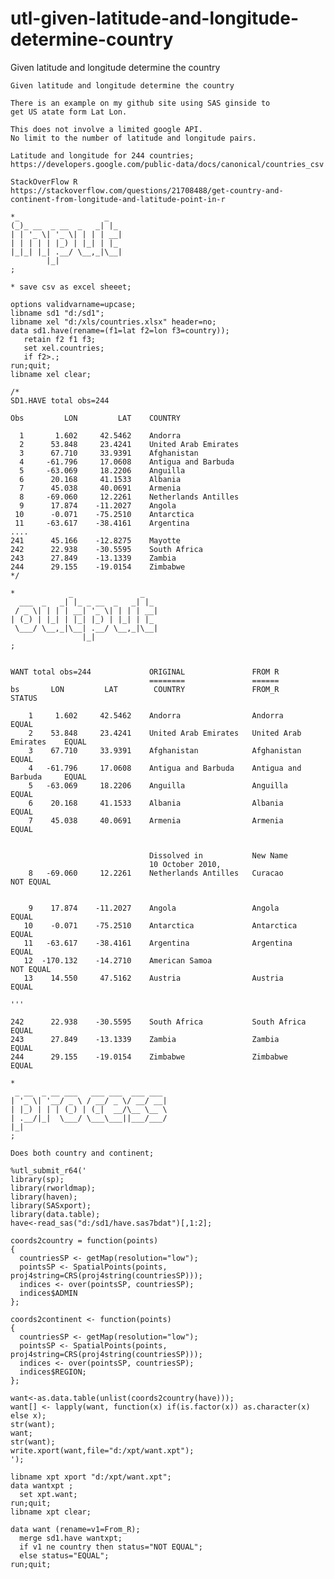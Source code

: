 # utl-given-latitude-and-longitude-determine-country

Given latitude and longitude determine the country 

    Given latitude and longitude determine the country                                                                         
                                                                                                                               
    There is an example on my github site using SAS ginside to                                                                 
    get US atate form Lat Lon.                                                                                                 
                                                                                                                               
    This does not involve a limited google API.                                                                                
    No limit to the number of latitude and longitude pairs.                                                                    
                                                                                                                               
    Latitude and longitude for 244 countries;                                                                                  
    https://developers.google.com/public-data/docs/canonical/countries_csv                                                     
                                                                                                                               
    StackOverFlow R                                                                                                            
    https://stackoverflow.com/questions/21708488/get-country-and-continent-from-longitude-and-latitude-point-in-r              
                                                                                                                               
    *_                   _                                                                                                     
    (_)_ __  _ __  _   _| |_                                                                                                   
    | | '_ \| '_ \| | | | __|                                                                                                  
    | | | | | |_) | |_| | |_                                                                                                   
    |_|_| |_| .__/ \__,_|\__|                                                                                                  
            |_|                                                                                                                
    ;                                                                                                                          
                                                                                                                               
    * save csv as excel sheeet;                                                                                                
                                                                                                                               
    options validvarname=upcase;                                                                                               
    libname sd1 "d:/sd1";                                                                                                      
    libname xel "d:/xls/countries.xlsx" header=no;                                                                             
    data sd1.have(rename=(f1=lat f2=lon f3=country));                                                                          
       retain f2 f1 f3;                                                                                                        
       set xel.countries;                                                                                                      
       if f2>.;                                                                                                                
    run;quit;                                                                                                                  
    libname xel clear;                                                                                                         
                                                                                                                               
    /*                                                                                                                         
    SD1.HAVE total obs=244                                                                                                     
                                                                                                                               
    Obs         LON         LAT    COUNTRY                                                                                     
                                                                                                                               
      1       1.602     42.5462    Andorra                                                                                     
      2      53.848     23.4241    United Arab Emirates                                                                        
      3      67.710     33.9391    Afghanistan                                                                                 
      4     -61.796     17.0608    Antigua and Barbuda                                                                         
      5     -63.069     18.2206    Anguilla                                                                                    
      6      20.168     41.1533    Albania                                                                                     
      7      45.038     40.0691    Armenia                                                                                     
      8     -69.060     12.2261    Netherlands Antilles                                                                        
      9      17.874    -11.2027    Angola                                                                                      
     10      -0.071    -75.2510    Antarctica                                                                                  
     11     -63.617    -38.4161    Argentina                                                                                   
    ....                                                                                                                       
    241      45.166    -12.8275    Mayotte                                                                                     
    242      22.938    -30.5595    South Africa                                                                                
    243      27.849    -13.1339    Zambia                                                                                      
    244      29.155    -19.0154    Zimbabwe                                                                                    
    */                                                                                                                         
                                                                                                                               
    *            _               _                                                                                             
      ___  _   _| |_ _ __  _   _| |_                                                                                           
     / _ \| | | | __| '_ \| | | | __|                                                                                          
    | (_) | |_| | |_| |_) | |_| | |_                                                                                           
     \___/ \__,_|\__| .__/ \__,_|\__|                                                                                          
                    |_|                                                                                                        
    ;                                                                                                                          
                                                                                                                               
                                                                                                                               
    WANT total obs=244             ORIGINAL               FROM R                                                               
                                   ========               ======                                                               
    bs       LON         LAT        COUNTRY               FROM_R                  STATUS                                       
                                                                                                                               
        1     1.602     42.5462    Andorra                Andorra                 EQUAL                                        
        2    53.848     23.4241    United Arab Emirates   United Arab Emirates    EQUAL                                        
        3    67.710     33.9391    Afghanistan            Afghanistan             EQUAL                                        
        4   -61.796     17.0608    Antigua and Barbuda    Antigua and Barbuda     EQUAL                                        
        5   -63.069     18.2206    Anguilla               Anguilla                EQUAL                                        
        6    20.168     41.1533    Albania                Albania                 EQUAL                                        
        7    45.038     40.0691    Armenia                Armenia                 EQUAL                                        
                                                                                                                               
                                                                                                                               
                                   Dissolved in           New Name                                                             
                                   10 October 2010,                                                                            
        8   -69.060     12.2261    Netherlands Antilles   Curacao                 NOT EQUAL                                    
                                                                                                                               
                                                                                                                               
        9    17.874    -11.2027    Angola                 Angola                  EQUAL                                        
       10    -0.071    -75.2510    Antarctica             Antarctica              EQUAL                                        
       11   -63.617    -38.4161    Argentina              Argentina               EQUAL                                        
       12  -170.132    -14.2710    American Samoa                                 NOT EQUAL                                    
       13    14.550     47.5162    Austria                Austria                 EQUAL                                        
                                                                                                                               
    '''                                                                                                                        
                                                                                                                               
    242      22.938    -30.5595    South Africa           South Africa            EQUAL                                        
    243      27.849    -13.1339    Zambia                 Zambia                  EQUAL                                        
    244      29.155    -19.0154    Zimbabwe               Zimbabwe                EQUAL                                        
                                                                                                                               
    *                                                                                                                          
     _ __  _ __ ___   ___ ___  ___ ___                                                                                         
    | '_ \| '__/ _ \ / __/ _ \/ __/ __|                                                                                        
    | |_) | | | (_) | (_|  __/\__ \__ \                                                                                        
    | .__/|_|  \___/ \___\___||___/___/                                                                                        
    |_|                                                                                                                        
    ;                                                                                                                          
                                                                                                                               
    Does both country and continent;                                                                                           
                                                                                                                               
    %utl_submit_r64('                                                                                                          
    library(sp);                                                                                                               
    library(rworldmap);                                                                                                        
    library(haven);                                                                                                            
    library(SASxport);                                                                                                         
    library(data.table);                                                                                                       
    have<-read_sas("d:/sd1/have.sas7bdat")[,1:2];                                                                              
                                                                                                                               
    coords2country = function(points)                                                                                          
    {                                                                                                                          
      countriesSP <- getMap(resolution="low");                                                                                 
      pointsSP <- SpatialPoints(points, proj4string=CRS(proj4string(countriesSP)));                                            
      indices <- over(pointsSP, countriesSP);                                                                                  
      indices$ADMIN                                                                                                            
    };                                                                                                                         
                                                                                                                               
    coords2continent <- function(points)                                                                                       
    {                                                                                                                          
      countriesSP <- getMap(resolution="low");                                                                                 
      pointsSP <- SpatialPoints(points, proj4string=CRS(proj4string(countriesSP)));                                            
      indices <- over(pointsSP, countriesSP);                                                                                  
      indices$REGION;                                                                                                          
    };                                                                                                                         
                                                                                                                               
    want<-as.data.table(unlist(coords2country(have)));                                                                         
    want[] <- lapply(want, function(x) if(is.factor(x)) as.character(x) else x);                                               
    str(want);                                                                                                                 
    want;                                                                                                                      
    str(want);                                                                                                                 
    write.xport(want,file="d:/xpt/want.xpt");                                                                                  
    ');                                                                                                                        
                                                                                                                               
    libname xpt xport "d:/xpt/want.xpt";                                                                                       
    data wantxpt ;                                                                                                             
      set xpt.want;                                                                                                            
    run;quit;                                                                                                                  
    libname xpt clear;                                                                                                         
                                                                                                                               
    data want (rename=v1=From_R);                                                                                              
      merge sd1.have wantxpt;                                                                                                  
      if v1 ne country then status="NOT EQUAL";                                                                                
      else status="EQUAL";                                                                                                     
    run;quit;                                                                                                                  
                                                                                                                               
